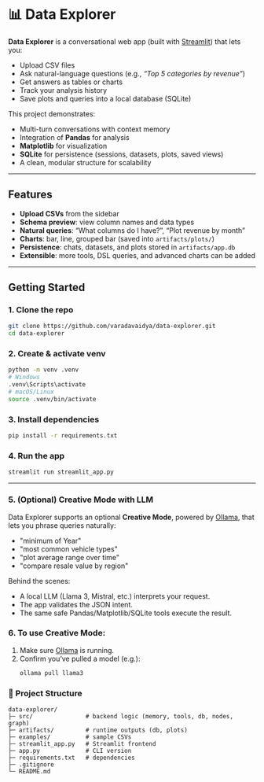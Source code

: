 # 📊 Data Explorer

**Data Explorer** is a conversational web app (built with [Streamlit](https://streamlit.io)) that lets you:
- Upload CSV files
- Ask natural-language questions (e.g., *“Top 5 categories by revenue”*)
- Get answers as tables or charts
- Track your analysis history
- Save plots and queries into a local database (SQLite)

This project demonstrates:
- Multi-turn conversations with context memory
- Integration of **Pandas** for analysis
- **Matplotlib** for visualization
- **SQLite** for persistence (sessions, datasets, plots, saved views)
- A clean, modular structure for scalability

---

## Features
- **Upload CSVs** from the sidebar
- **Schema preview**: view column names and data types
- **Natural queries**: “What columns do I have?”, “Plot revenue by month”
- **Charts**: bar, line, grouped bar (saved into `artifacts/plots/`)
- **Persistence**: chats, datasets, and plots stored in `artifacts/app.db`
- **Extensible**: more tools, DSL queries, and advanced charts can be added

---

## Getting Started

### 1. Clone the repo
```bash
git clone https://github.com/varadavaidya/data-explorer.git
cd data-explorer 
```


### 2. Create & activate venv 

```bash
python -m venv .venv
# Windows
.venv\Scripts\activate
# macOS/Linux
source .venv/bin/activate
```

### 3. Install dependencies

```bash 
pip install -r requirements.txt
```

### 4. Run the app 

```bash
streamlit run streamlit_app.py
```

---

### 5. (Optional) Creative Mode with LLM

Data Explorer supports an optional **Creative Mode**, powered by [Ollama](https://ollama.com/), that lets you phrase queries naturally:

- "minimum of Year"
- "most common vehicle types"
- "plot average range over time"
- "compare resale value by region"

Behind the scenes:
- A local LLM (Llama 3, Mistral, etc.) interprets your request.
- The app validates the JSON intent.
- The same safe Pandas/Matplotlib/SQLite tools execute the result.

### 6. To use Creative Mode:
1. Make sure [Ollama](https://ollama.com/download) is running.
2. Confirm you’ve pulled a model (e.g.):
   ```bash
   ollama pull llama3


### 📂 Project Structure

```
data-explorer/
├─ src/               # backend logic (memory, tools, db, nodes, graph)
├─ artifacts/         # runtime outputs (db, plots)
├─ examples/          # sample CSVs
├─ streamlit_app.py   # Streamlit frontend
├─ app.py             # CLI version
├─ requirements.txt   # dependencies
├─ .gitignore
└─ README.md
```
